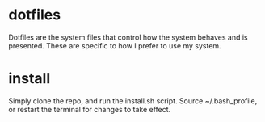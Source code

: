 # dotfiles

Dotfiles are the system files that control how the system behaves and is presented. These are specific to how I prefer to use my system.

# install

Simply clone the repo, and run the install.sh script. Source ~/.bash_profile, or restart the terminal for changes to take effect. 
